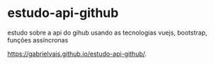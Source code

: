 # estudo-api-github
estudo sobre a api do gihub usando as tecnologias vuejs, bootstrap, funções assíncronas

 https://gabrielvais.github.io/estudo-api-github/.
